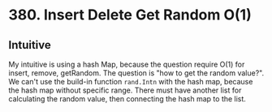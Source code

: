 # 380. Insert Delete Get Random O(1)

## Intuitive
My intuitive is using a hash Map, because the question require O(1) for insert, remove, getRandom.
The question is "how to get the random value?".
We can't use the build-in function `rand.Intn` with the hash map, because the hash map without specific range.
There must have another list for calculating the random value, then connecting the hash map to the list.